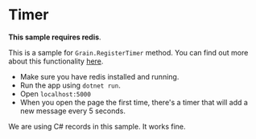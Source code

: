 # Timer

**This sample requires redis**.

This is a sample for `Grain.RegisterTimer` method. You can find out more about this functionality [here](https://dotnet.github.io/orleans/1.5/Documentation/Core-Features/Timers-and-Reminders.html).

- Make sure you have redis installed and running.
- Run the app using `dotnet run`.
- Open `localhost:5000`
- When you open the page the first time, there's a timer that will add a new message every 5 seconds.

We are using C# records in this sample. It works fine.